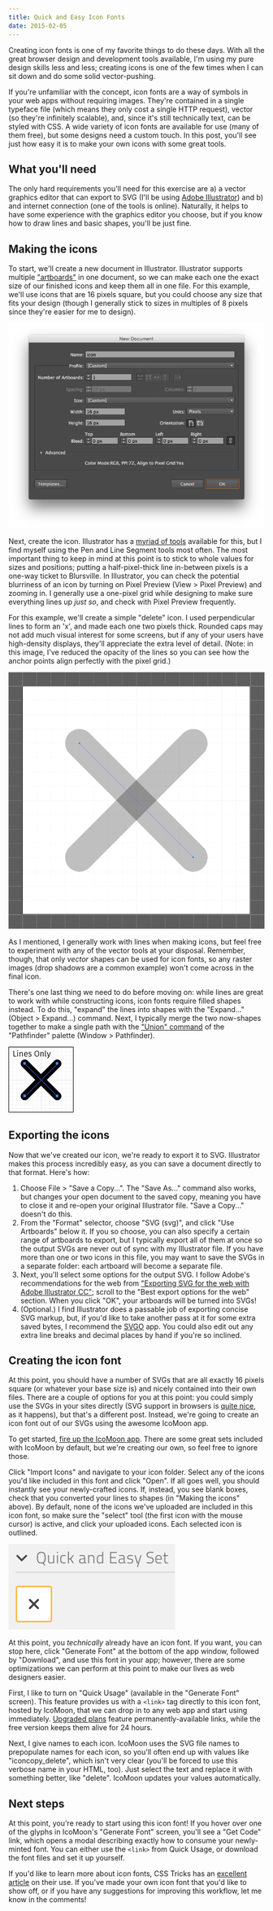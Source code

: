```yaml
---
title: Quick and Easy Icon Fonts
date: 2015-02-05
---
```


Creating icon fonts is one of my favorite things to do these days. With all the great browser design and development tools available, I'm using my pure design skills less and less; creating icons is one of the few times when I can sit down and do some solid vector-pushing.

If you're unfamiliar with the concept, icon fonts are a way of symbols in your web apps without requiring images. They're contained in a single typeface file (which means they only cost a single HTTP request), vector (so they're infinitely scalable), and, since it's still technically text, can be styled with CSS. A wide variety of icon fonts are available for use (many of them free), but some designs need a custom touch. In this post, you'll see just how easy it is to make your own icons with some great tools.

## What you'll need

The only hard requirements you'll need for this exercise are a) a vector graphics editor that can export to SVG (I'll be using [Adobe Illustrator](https://www.adobe.com/products/illustrator.html)) and b) and internet connection (one of the tools is online). Naturally, it helps to have some experience with the graphics editor you choose, but if you know how to draw lines and basic shapes, you'll be just fine.

## Making the icons

To start, we'll create a new document in Illustrator. Illustrator supports multiple ["artboards"](https://helpx.adobe.com/illustrator/how-to/work-with-artboards.html) in one document, so we can make each one the exact size of our finished icons and keep them all in one file. For this example, we'll use icons that are 16 pixels square, but you could choose any size that fits your design (though I generally stick to sizes in multiples of 8 pixels since they're easier for me to design).

![Adobe Illustrator's "New Document" dialog](/2015/02/quick-and-easy-icon-fonts/new-document.png)

Next, create the icon. Illustrator has a [myriad of tools](https://helpx.adobe.com/illustrator/using/drawing-pen-pencil-or-flare.html) available for this, but I find myself using the Pen and Line Segment tools most often. The most important thing to keep in mind at this point is to stick to whole values for sizes and positions; putting a half-pixel-thick line in-between pixels is a one-way ticket to Blursville. In Illustrator, you can check the potential blurriness of an icon by turning on Pixel Preview (View > Pixel Preview) and zooming in. I generally use a one-pixel grid while designing to make sure everything lines up _just so_, and check with Pixel Preview frequently.

For this example, we'll create a simple "delete" icon. I used perpendicular lines to form an 'x', and made each one two pixels thick. Rounded caps may not add much visual interest for some screens, but if any of your users have high-density displays, they'll appreciate the extra level of detail. (Note: in this image, I've reduced the opacity of the lines so you can see how the anchor points align perfectly with the pixel grid.)

![Our in-progress icon](/2015/02/quick-and-easy-icon-fonts/construction-lines.png)

As I mentioned, I generally work with lines when making icons, but feel free to experiment with any of the vector tools at your disposal. Remember, though, that only _vector_ shapes can be used for icon fonts, so any raster images (drop shadows are a common example) won't come across in the final icon.

There's one last thing we need to do before moving on: while lines are great to work with while constructing icons, icon fonts require filled shapes instead. To do this, "expand" the lines into shapes with the "Expand..." (Object > Expand...) command. Next, I typically merge the two now-shapes together to make a single path with the ["Union" command](https://helpx.adobe.com/illustrator/using/combining-objects.html) of the "Pathfinder" palette (Window > Pathfinder).

![Line construction](/2015/02/quick-and-easy-icon-fonts/line-construction.gif)

## Exporting the icons

Now that we've created our icon, we're ready to export it to SVG. Illustrator makes this process incredibly easy, as you can save a document directly to that format. Here's how:

1. Choose File > "Save a Copy...". The "Save As..." command also works, but changes your open document to the saved copy, meaning you have to close it and re-open your original Illustrator file. "Save a Copy..." doesn't do this.
2. From the "Format" selector, choose "SVG (svg)", and click "Use Artboards" below it. If you so choose, you can also specify a certain range of artboards to export, but I typically export all of them at once so the output SVGs are never out of sync with my Illustrator file. If you have more than one or two icons in this file, you may want to save the SVGs in a separate folder: each artboard will become a separate file.
3. Next, you'll select some options for the output SVG. I follow Adobe's recommendations for the web from ["Exporting SVG for the web with Adobe Illustrator CC"](http://www.adobe.com/inspire/2013/09/exporting-svg-illustrator.html); scroll to the "Best export options for the web" section. When you click "OK", your artboards will be turned into SVGs!
4. (Optional.) I find Illustrator does a passable job of exporting concise SVG markup, but, if you'd like to take another pass at it for some extra saved bytes, I recommend the [SVGO](https://github.com/svg/svgo-gui) app. You could also edit out any extra line breaks and decimal places by hand if you're so inclined.

## Creating the icon font

At this point, you should have a number of SVGs that are all exactly 16 pixels square (or whatever your base size is) and nicely contained into their own files. There are a couple of options for you at this point: you could simply use the SVGs in your sites directly (SVG support in browsers is [quite nice](http://caniuse.com/#feat=svg), as it happens), but that's a different post. Instead, we're going to create an icon font out of our SVGs using the awesome IcoMoon app.

To get started, [fire up the IcoMoon app](https://icomoon.io/app). There are some great sets included with IcoMoon by default, but we're creating our own, so feel free to ignore those.

Click "Import Icons" and navigate to your icon folder. Select any of the icons you'd like included in this font and click "Open". If all goes well, you should instantly see your newly-crafted icons. If, instead, you see blank boxes, check that you converted your lines to shapes (in "Making the icons" above). By default, none of the icons we've uploaded are included in this icon font, so make sure the "select" tool (the first icon with the mouse cursor) is active, and click your uploaded icons. Each selected icon is outlined.

![A selected icon](/2015/02/quick-and-easy-icon-fonts/selected-icon.png)

At this point, you _technically_ already have an icon font. If you want, you can stop here, click "Generate Font" at the bottom of the app window, followed by "Download", and use this font in your app; however, there are some optimizations we can perform at this point to make our lives as web designers easier.

First, I like to turn on "Quick Usage" (available in the "Generate Font" screen). This feature provides us with a `<link>` tag directly to this icon font, hosted by IcoMoon, that we can drop in to any web app and start using immediately. [Upgraded plans](https://icomoon.io/#premium) feature permanently-available links, while the free version keeps them alive for 24 hours.

Next, I give names to each icon. IcoMoon uses the SVG file names to prepopulate names for each icon, so you'll often end up with values like "iconcopy_delete", which isn't very clear (you'll be forced to use this verbose name in your HTML, too). Just select the text and replace it with something better, like "delete". IcoMoon updates your values automatically.

## Next steps

At this point, you're ready to start using this icon font! If you hover over one of the glyphs in IcoMoon's "Generate Font" screen, you'll see a "Get Code" link, which opens a modal describing exactly how to consume your newly-minted font. You can either use the `<link>` from Quick Usage, or download the font files and set it up yourself.

If you'd like to learn more about icon fonts, CSS Tricks has an [excellent article](http://css-tricks.com/examples/IconFont/) on their use. If you've made your own icon font that you'd like to show off, or if you have any suggestions for improving this workflow, let me know in the comments!
